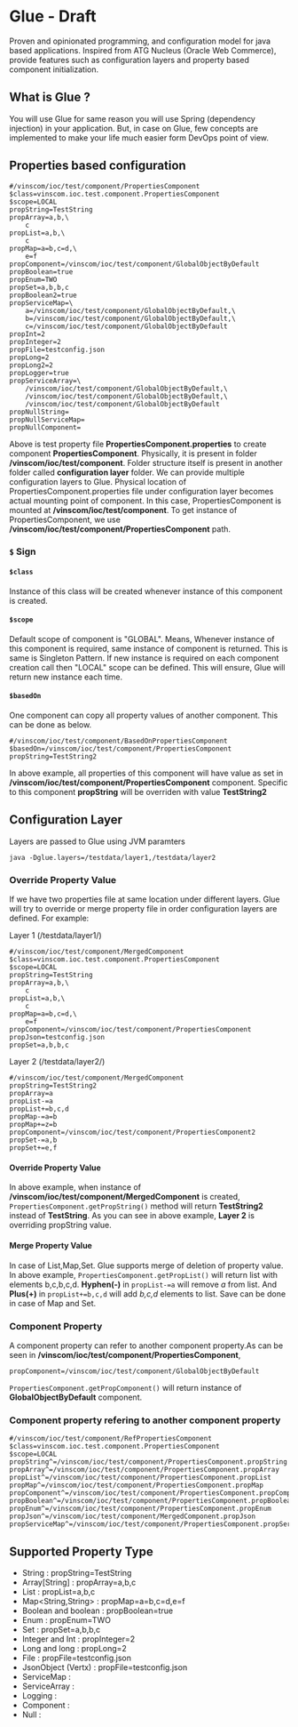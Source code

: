 # Glue - Draft
Proven and opinionated programming, and configuration model for java based applications. Inspired from ATG Nucleus (Oracle Web Commerce), provide features such as configuration layers and property based component initialization.

## What is Glue ?
You will use Glue for same reason you will use Spring (dependency injection) in your application. But, in case on Glue, few concepts are implemented to make your life much easier form DevOps point of view.

## Properties based configuration

```
#/vinscom/ioc/test/component/PropertiesComponent
$class=vinscom.ioc.test.component.PropertiesComponent
$scope=LOCAL
propString=TestString
propArray=a,b,\
    c
propList=a,b,\
    c
propMap=a=b,c=d,\
    e=f
propComponent=/vinscom/ioc/test/component/GlobalObjectByDefault
propBoolean=true
propEnum=TWO
propSet=a,b,b,c
propBoolean2=true
propServiceMap=\
    a=/vinscom/ioc/test/component/GlobalObjectByDefault,\
    b=/vinscom/ioc/test/component/GlobalObjectByDefault,\
    c=/vinscom/ioc/test/component/GlobalObjectByDefault
propInt=2
propInteger=2
propFile=testconfig.json
propLong=2
propLong2=2
propLogger=true
propServiceArray=\
    /vinscom/ioc/test/component/GlobalObjectByDefault,\
    /vinscom/ioc/test/component/GlobalObjectByDefault,\
    /vinscom/ioc/test/component/GlobalObjectByDefault
propNullString=
propNullServiceMap=
propNullComponent=
```

Above is test property file **PropertiesComponent.properties** to create component **PropertiesComponent**. Physically, it is present in folder **/vinscom/ioc/test/component**. Folder structure itself is present in another folder called **configuration layer** folder. We can provide multiple configuration layers to Glue. Physical location of PropertiesComponent.properties file under configuration layer becomes actual mounting point of component. In this case, PropertiesComponent is mounted at **/vinscom/ioc/test/component**. To get instance of PropertiesComponent, we use **/vinscom/ioc/test/component/PropertiesComponent** path.

### ```$``` Sign
#### ```$class```
Instance of this class will be created whenever instance of this component is created.
#### ```$scope```
Default scope of component is "GLOBAL". Means, Whenever instance of this component is required, same instance of component is returned. This is same is Singleton Pattern.
If new instance is required on each component creation call then "LOCAL" scope can be defined. This will ensure, Glue will return new instance each time. 
#### ```$basedOn```
One component can copy all property values of another component. This can be done as below.

```
#/vinscom/ioc/test/component/BasedOnPropertiesComponent
$basedOn=/vinscom/ioc/test/component/PropertiesComponent
propString=TestString2
```

In above example, all properties of this component will have value as set in **/vinscom/ioc/test/component/PropertiesComponent** component. Specific to this component **propString** will be overriden with value **TestString2**

## Configuration Layer
Layers are passed to Glue using JVM paramters
```
java -Dglue.layers=/testdata/layer1,/testdata/layer2
```

### Override Property Value
If we have two properties file at same location under different layers. Glue will try to override or merge property file in order configuration layers are defined. 
For example:

Layer 1 (/testdata/layer1/)

```
#/vinscom/ioc/test/component/MergedComponent
$class=vinscom.ioc.test.component.PropertiesComponent
$scope=LOCAL
propString=TestString
propArray=a,b,\
    c
propList=a,b,\
    c
propMap=a=b,c=d,\
    e=f
propComponent=/vinscom/ioc/test/component/PropertiesComponent
propJson=testconfig.json
propSet=a,b,b,c
```

Layer 2 (/testdata/layer2/)

```
#/vinscom/ioc/test/component/MergedComponent
propString=TestString2
propArray=a
propList-=a
propList+=b,c,d
propMap-=a=b
propMap+=z=b
propComponent=/vinscom/ioc/test/component/PropertiesComponent2
propSet-=a,b
propSet+=e,f
```

#### Override Property Value
In above example, when instance of **/vinscom/ioc/test/component/MergedComponent** is created, ```PropertiesComponent.getPropString()``` method will return **TestString2** instead of **TestString**. As you can see in above example, **Layer 2** is overriding propString value.

#### Merge Property Value
In case of List,Map,Set. Glue supports merge of deletion of property value. In above example, ```PropertiesComponent.getPropList()``` will return list with elements b,c,b,c,d. **Hyphen(-)** in ```propList-=a``` will remove *a* from list. And **Plus(+)** in ```propList+=b,c,d``` will add *b,c,d* elements to list. 
Save can be done in case of Map and Set.

### Component Property
A component property can refer to another component property.As can be seen in **/vinscom/ioc/test/component/PropertiesComponent**, 

```
propComponent=/vinscom/ioc/test/component/GlobalObjectByDefault
```
```PropertiesComponent.getPropComponent()``` will return instance of **GlobalObjectByDefault** component.

### Component property refering to another component property

```
#/vinscom/ioc/test/component/RefPropertiesComponent
$class=vinscom.ioc.test.component.PropertiesComponent
$scope=LOCAL
propString^=/vinscom/ioc/test/component/PropertiesComponent.propString
propArray^=/vinscom/ioc/test/component/PropertiesComponent.propArray
propList^=/vinscom/ioc/test/component/PropertiesComponent.propList
propMap^=/vinscom/ioc/test/component/PropertiesComponent.propMap
propComponent^=/vinscom/ioc/test/component/PropertiesComponent.propComponent
propBoolean^=/vinscom/ioc/test/component/PropertiesComponent.propBoolean
propEnum^=/vinscom/ioc/test/component/PropertiesComponent.propEnum
propJson^=/vinscom/ioc/test/component/MergedComponent.propJson
propServiceMap^=/vinscom/ioc/test/component/PropertiesComponent.propServiceMap
```

## Supported Property Type

- String : propString=TestString
- Array[String] : propArray=a,b,c
- List<String> : propList=a,b,c
- Map<String,String> : propMap=a=b,c=d,e=f
- Boolean and boolean : propBoolean=true
- Enum : propEnum=TWO
- Set<String> : propSet=a,b,b,c
- Integer and Int : propInteger=2
- Long and long : propLong=2
- File : propFile=testconfig.json
- JsonObject (Vertx) : propFile=testconfig.json
- ServiceMap : 
- ServiceArray : 
- Logging : 
- Component : 
- Null :
